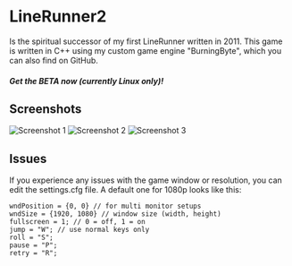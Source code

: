 LineRunner2
===========

Is the spiritual successor of my first LineRunner written in 2011.
This game is written in C++ using my custom game engine "BurningByte", which you can also find on GitHub.

##### Get the BETA now (currently Linux only)!

## Screenshots

![Screenshot 1](https://raw.githubusercontent.com/DeKugelschieber/LineRunner2/master/screens/screen1.png)
![Screenshot 2](https://raw.githubusercontent.com/DeKugelschieber/LineRunner2/master/screens/screen2.png)
![Screenshot 3](https://raw.githubusercontent.com/DeKugelschieber/LineRunner2/master/screens/screen3.png)

## Issues

If you experience any issues with the game window or resolution, you can edit the settings.cfg file.
A default one for 1080p looks like this:

```
wndPosition = {0, 0} // for multi monitor setups
wndSize = {1920, 1080} // window size (width, height)
fullscreen = 1; // 0 = off, 1 = on
jump = "W"; // use normal keys only
roll = "S";
pause = "P";
retry = "R";
```

